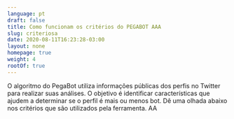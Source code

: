 ```yaml
---
language: pt
draft: false
title: Como funcionam os critérios do PEGABOT AAA
slug: criteriosa
date: 2020-08-11T16:23:28-03:00
layout: none
homepage: true
weight: 4
rootOf: true
---
```

O algoritmo do PegaBot utiliza informações públicas dos perfis no Twitter para realizar suas análises. O objetivo é identificar características que ajudem a determinar se o perfil é mais ou menos bot. Dê uma olhada abaixo nos critérios que são utilizados pela ferramenta. AA